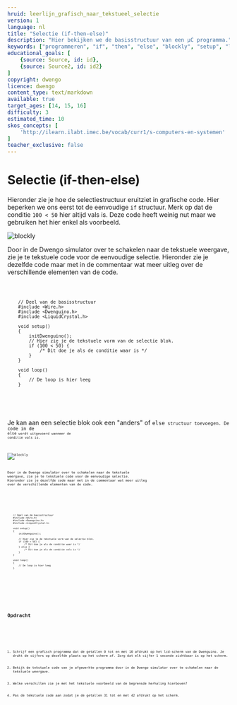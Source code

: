 ```yaml
---
hruid: leerlijn_grafisch_naar_tekstueel_selectie
version: 1
language: nl
title: "Selectie (if-then-else)"
description: "Hier bekijken we de basisstructuur van een µC programma."
keywords: ["programmeren", "if", "then", "else", "blockly", "setup", "loop", "microcontroller", "µC", "arduino", "dwenguino"]
educational_goals: [
    {source: Source, id: id}, 
    {source: Source2, id: id2}
]
copyright: dwengo
licence: dwengo
content_type: text/markdown
available: true
target_ages: [14, 15, 16]
difficulty: 3
estimated_time: 10
skos_concepts: [
    'http://ilearn.ilabt.imec.be/vocab/curr1/s-computers-en-systemen'
]
teacher_exclusive: false
---
```


# Selectie (if-then-else)

Hieronder zie je hoe de selectiestructuur eruitziet in grafische code. Hier beperken we ons eerst tot de eenvoudige <code class="language-cpp">if</code> structuur. Merk op dat de conditie <code class="language-cpp">100 < 50</code> hier altijd vals is. Deze code heeft weinig nut maar we gebruiken het hier enkel als voorbeeld.

![blockly](@learning-object/leerlijn_grafisch_naar_tekstueel_selectie_blocks/nl/1)

Door in de Dwengo simulator over te schakelen naar de tekstuele weergave, zie je te tekstuele code voor de eenvoudige selectie. Hieronder zie je dezelfde code maar met in de commentaar wat meer uitleg over de verschillende elementen van de code.

<div class="dwengo-content dwengo-code-simulator">
    <pre>
<code class="language-cpp" data-filename="filename.cpp">

        // Deel van de basisstructuur
        #include <Wire.h>
        #include <Dwenguino.h>
        #include <LiquidCrystal.h>

        void setup()
        {
            initDwenguino();
            // Hier zie je de tekstuele vorm van de selectie blok.
            if (100 < 50) {
                /* Dit doe je als de conditie waar is */
            }
        }

        void loop()
        {
            // De loop is hier leeg
        }

</code>
    </pre>
</div>

Je kan aan een selectie blok ook een "anders" of <code class="language-cpp">else<code> structuur toevoegen. De code in de <code class="language-cpp">else<code> wordt uitgevoerd wanneer de conditie vals is.

![blockly](@learning-object/leerlijn_grafisch_naar_tekstueel_selectie_blocks_2/nl/1)

Door in de Dwengo simulator over te schakelen naar de tekstuele weergave, zie je te tekstuele code voor de eenvoudige selectie. Hieronder zie je dezelfde code maar met in de commentaar wat meer uitleg over de verschillende elementen van de code.

<div class="dwengo-content dwengo-code-simulator">
    <pre>
<code class="language-cpp" data-filename="filename.cpp">

        // Deel van de basisstructuur
        #include <Wire.h>
        #include <Dwenguino.h>
        #include <LiquidCrystal.h>

        void setup()
        {
            initDwenguino();
            
            // Hier zie je de tekstuele vorm van de selectie blok.
            if (100 < 50) {
                /* Dit doe je als de conditie waar is */
            } else {
                /* Dit doe je als de conditie vals is */
            }
        }

        void loop()
        {
            // De loop is hier leeg
        }

</code>
    </pre>
</div>

<div class="dwengo-content assignment">
    <h2 class="title">Opdracht</h2>
    <div class="content">
        <ol>
            <li>Schrijf een grafisch programma dat de getallen 0 tot en met 10 afdrukt op het lcd-scherm van de Dwenguino. Je drukt de cijfers op dezelfde plaats op het scherm af. Zorg dat elk cijfer 1 seconde zichtbaar is op het scherm.</li>
            <li>Bekijk de tekstuele code van je afgewerkte programma door in de Dwengo simulator over te schakelen naar de tekstuele weergave.</li>
            <li>Welke verschillen zie je met het tekstuele voorbeeld van de begrensde herhaling hierboven?</li>
            <li>Pas de tekstuele code aan zodat je de getallen 31 tot en met 42 afdrukt op het scherm.</li>
        </ol>
    </div>
</div>

